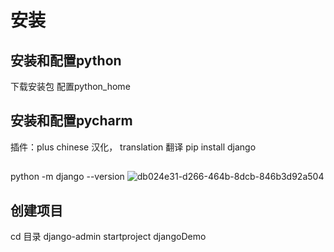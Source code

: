 # 安装
## 安装和配置python
下载安装包
配置python_home
## 安装和配置pycharm
插件：plus
chinese 汉化， translation 翻译
pip install django
##
python -m django --version
![db024e31-d266-464b-8dcb-846b3d92a504](https://user-images.githubusercontent.com/83051290/217210554-e4fd17ee-8b39-40d6-8e0c-d66ae7f8a2ec.jpeg)
## 创建项目
cd 目录
django-admin startproject djangoDemo
